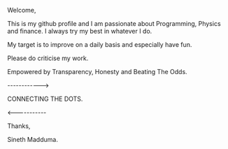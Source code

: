 Welcome,

This is my github profile and I am passionate about Programming, Physics and finance. 
I always try my best in whatever I do. 

My target is to improve on a daily basis and especially have fun. 

Please do criticise my work. 


Empowered by Transparency, Honesty and Beating The Odds. 

------------>

CONNECTING THE DOTS.

<-----------


Thanks,

Sineth Madduma.
